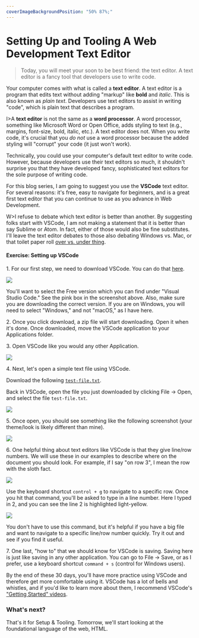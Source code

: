 ```yaml
---
coverImageBackgroundPosition: "50% 87%;"
---
```


# Setting Up and Tooling A Web Development Text Editor

> Today, you will meet your soon to be best friend: the text editor. A text editor is a fancy tool that developers use to write code.

Your computer comes with what is called a **text editor**. A text editor is a program that edits text without adding "markup" like **bold** and _italic_. This is also known as _plain text_. Developers use text editors to assist in writing "code", which is plain text that describes a program.

I>A **text editor** is not the same as a **word processor**. A word processor, something like Microsoft Word or Open Office, adds styling to text (e.g., margins, font-size, bold, italic, etc.). A text editor does not. When you write code, it's crucial that you _do not_ use a word processor because the added styling will "corrupt" your code (it just won't work).

Technically, you could use your computer's default text editor to write code. However, because developers use their text editors so much, it shouldn't surprise you that they have developed fancy, sophisticated text editors for the sole purpose of writing code.

For this blog series, I am going to suggest you use the **VSCode** text editor. For several reasons: it's free, easy to navigate for beginners, and is a great first text editor that you can continue to use as you advance in Web Development.

W>I refuse to debate which text editor is better than another. By suggesting folks start with VSCode, I am not making a statement that it is better than say Sublime or Atom. In fact, either of those would also be fine substitutes. I'll leave the text editor debates to those also debating Windows vs. Mac, or that toilet paper roll [over vs. under thing](https://www.reviewed.com/home-outdoors/features/the-over-under-toilet-paper-debate).

#### Exercise: Setting up VSCode

1\. For our first step, we need to download VSCode. You can do that [here](https://visualstudio.microsoft.com/downloads/).

![](public/assets/vs-1.png)

You'll want to select the Free version which you can find under "Visual Studio Code." See the pink box in the screenshot above. Also, make sure you are downloading the correct version. If you are on Windows, you will need to select "Windows," and not "macOS," as I have here.

2\. Once you click download, a zip file will start downloading. Open it when it's done. Once downloaded, move the VSCode application to your Applications folder.

3\. Open VSCode like you would any other Application.

![](public/assets/vs-2.png)

4\. Next, let's open a simple text file using VSCode.

Download the following [`test-file.txt`](https://raw.githubusercontent.com/fullstackio/30-days-of-web-development/master/day-05/src/test-file.txt).

Back in VSCode, open the file you just downloaded by clicking File -> Open, and select the file `test-file.txt`.

![](public/assets/6-file-open.png)

5\. Once open, you should see something like the following screenshot (your theme/look is likely different than mine).

![](public/assets/vs-5.png)

6\. One helpful thing about text editors like VSCode is that they give line/row numbers. We will use these in our examples to describe where on the document you should look. For example, if I say "on row 3", I mean the row with the sloth fact.

![](public/assets/vs-6.png)

Use the keyboard shortcut `control + g` to navigate to a specific row. Once you hit that command, you'll be asked to type in a line number. Here I typed in 2, and you can see the line 2 is highlighted light-yellow.

![](public/assets/vs-7.png)

You don't have to use this command, but it's helpful if you have a big file and want to navigate to a specific line/row number quickly. Try it out and see if you find it useful.

7\. One last, "how to" that we should know for VSCode is saving. Saving here is just like saving in any other application. You can go to File -> Save, or as I prefer, use a keyboard shortcut `command + s` (control for Windows users).

By the end of these 30 days, you'll have more practice using VSCode and therefore get more comfortable using it. VSCode has a lot of bells and whistles, and if you'd like to learn more about them, I recommend VSCode's ["Getting Started" videos](https://code.visualstudio.com/docs/introvideos/basics).

### What's next?

That's it for Setup & Tooling. Tomorrow, we'll start looking at the foundational language of the web, HTML.
